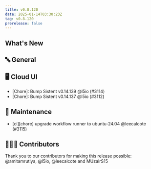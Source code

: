 ```yaml
---
title: v0.8.120
date: 2025-01-14T03:30:23Z
tag: v0.8.120
prerelease: false
---
```


## What's New
## 🔤 General
## 🖥 Cloud UI

- [Chore]: Bump Sistent v0.14.139 @l5io (#3114)
- [Chore]: Bump Sistent v0.14.137 @l5io (#3112)

## 🧰 Maintenance

- [ci][chore] upgrade workflow runner to ubuntu-24.04 @leecalcote (#3115)

## 👨🏽‍💻 Contributors

Thank you to our contributors for making this release possible:
@amitamrutiya, @l5io, @leecalcote and MUzairS15

